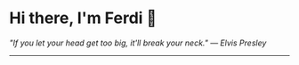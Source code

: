<h1>Hi there, I'm Ferdi 👋</h1>

<p><em>
  "If you let your head get too big, it'll break your neck." — Elvis Presley
</em></p>

---
